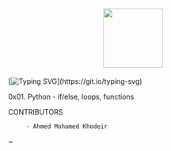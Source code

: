 <h1 align= "center">
<img src="https://github-production-user-asset-6210df.s3.amazonaws.com/122843056/237317755-5b364351-ae5c-42cc-ae8e-50afc9bea80c.png" height= "120"/>
</h1>

[![Typing SVG](https://readme-typing-svg.herokuapp.com?font=Fira+Code&weight=900&size=30&pause=1000&width=600&lines=Python+if/else,+loops,+functions\(:)](https://git.io/typing-svg)

0x01. Python - if/else, loops, functions

CONTRIBUTORS

         - Ahmed Mohamed Khodeir
~
